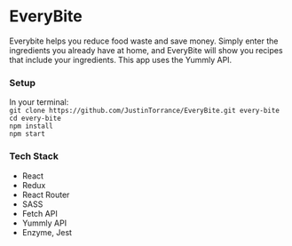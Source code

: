 # EveryBite

Everybite helps you reduce food waste and save money. Simply enter the ingredients you already have at home, and EveryBite will show you recipes that include your ingredients. This app uses the Yummly API. 

### Setup

In your terminal:  
`git clone https://github.com/JustinTorrance/EveryBite.git every-bite`  
`cd every-bite`  
`npm install`  
`npm start`  

### Tech Stack

 - React
 - Redux
 - React Router
 - SASS
 - Fetch API
 - Yummly API
 - Enzyme, Jest
